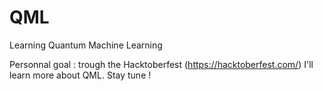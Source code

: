 # QML
Learning Quantum Machine Learning

Personnal goal : trough the Hacktoberfest (https://hacktoberfest.com/) I'll learn more about QML.
Stay tune !
